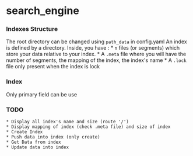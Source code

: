 # search_engine

### Indexes Structure

The root directory can be changed using `path_data` in config.yaml
An index is defined by a directory. Inside, you have :
    * `n` files (or segments) which store your data relative to your index.
    * A `.meta` file where you will have the number of segments, the mapping of the index, the index's name
    * A `.lock` file only present when the index is lock


### Index

Only primary field can be use

### TODO
    * Display all index's name and size (route '/')
    * Display mapping of index (check .meta file) and size of index
    * Create Index
    * Push data into index (only create)
    * Get Data from index
    * Update data into index